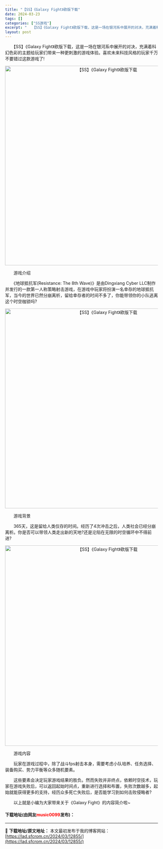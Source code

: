 ```yaml
---
title: "【SS】《Galaxy Fight》欧版下载"
date: 2024-03-23
tags: []
categories: ["SS游戏"]
excerpt: "　　【SS】《Galaxy Fight》欧版下载，这是一场在银河系中展开的对决，充满着科幻色彩的主题给玩家们带来一种更刺激的游戏体验。喜欢未来科技风格的玩家千万不要错过这款游戏了! 　　游戏介绍 　　《地球抵抗军(Resistance: The 8th Wave)》是由Dingxiang Cyber&hellip;"
layout: post
---
```


 <p>　　【SS】《Galaxy Fight》欧版下载，这是一场在银河系中展开的对决，充满着科幻色彩的主题给玩家们带来一种更刺激的游戏体验。喜欢未来科技风格的玩家千万不要错过这款游戏了!</p> <p align="center"><img align="" border="0" src="https://lad.sfcrom.cn/wp-content/uploads/2024/03/20240323_65fefe9ada551.png" width="657" alt="【SS】《Galaxy Fight》欧版下载" /></p> <p>　　游戏介绍</p> <p>　　《地球抵抗军(Resistance: The 8th Wave)》是由Dingxiang Cyber LLC制作并发行的一款第一人称策略射击游戏，在游戏中玩家将扮演一名幸存的地球抵抗军，当今的世界已然分崩离析，留给幸存者的时间不多了，你能带领你的小队逃离这个时空枷锁吗?</p> <p align="center"><img align="" border="0" src="https://lad.sfcrom.cn/wp-content/uploads/2024/03/20240323_65fefe9b97800.png" width="658" alt="【SS】《Galaxy Fight》欧版下载" /></p> <p>　　游戏背景</p> <p>　　365天，这是留给人类仅存的时间。经历了4次冲击之后，人类社会已经分崩离析。你是否可以带领人类走出新的天地?还是沦陷在无限的时空循环中不得前进?</p> <p align="center"><img align="" border="0" src="https://lad.sfcrom.cn/wp-content/uploads/2024/03/20240323_65fefe9c57a59.png" width="660" alt="【SS】《Galaxy Fight》欧版下载" /></p> <p>　　游戏内容</p> <p>　　玩家在游戏过程中，除了战斗fps射击本身，需要考虑小队培养、任务选择、装备购买、势力平衡等众多随机要素。</p> <p>　　这些要素会决定玩家游戏结果的胜负。然而失败并非终点，依赖时空技术，玩家在游戏失败后，可以返回起始时间点，重新进行选择和布置，失败次数越多，起始就能获得更多的支持，经历众多死亡失败后，是否能学习到如何击败侵略者?</p> <p>　　以上就是小编为大家带来关于《Galaxy Fight》的内容简介啦~</p> <p><h4>下载地址(由网友<font color="red">music0099</font>发布)：</h4></p> 

---
📖 **下载地址/原文地址：** 本文最初发布于我的博客网站：[https://lad.sfcrom.cn/2024/03/12855/](https://lad.sfcrom.cn/2024/03/12855/)
